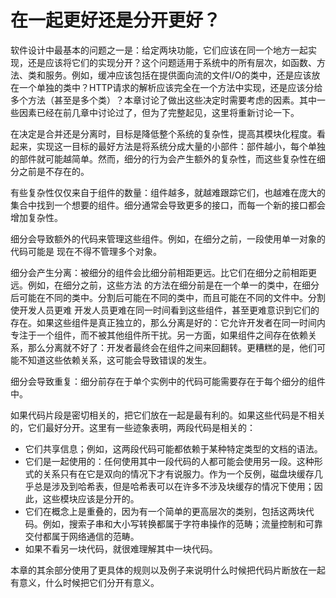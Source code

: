 # 在一起更好还是分开更好？

软件设计中最基本的问题之一是：给定两块功能，它们应该在同一个地方一起实现，还是应该将它们的实现分开？这个问题适用于系统中的所有层次，如函数、方法、类和服务。例如，缓冲应该包括在提供面向流的文件I/O的类中，还是应该放在一个单独的类中？HTTP请求的解析应该完全在一个方法中实现，还是应该分给多个方法（甚至是多个类）？本章讨论了做出这些决定时需要考虑的因素。其中一些因素已经在前几章中讨论过了，但为了完整起见，这里将重新讨论一下。

在决定是合并还是分离时，目标是降低整个系统的复杂性，提高其模块化程度。看起来，实现这一目标的最好方法是将系统分成大量的小部件：部件越小，每个单独的部件就可能越简单。然而，细分的行为会产生额外的复杂性，而这些复杂性在细分之前是不存在的。

有些复杂性仅仅来自于组件的数量：组件越多，就越难跟踪它们，也越难在庞大的集合中找到一个想要的组件。细分通常会导致更多的接口，而每一个新的接口都会增加复杂性。

细分会导致额外的代码来管理这些组件。例如，在细分之前，一段使用单一对象的代码可能是 现在不得不管理多个对象。

细分会产生分离：被细分的组件会比细分前相距更远。比它们在细分之前相距更远。例如，在细分之前，这些方法 的方法在细分前是在一个单一的类中，在细分后可能在不同的类中。分割后可能在不同的类中，而且可能在不同的文件中。分割使开发人员更难 开发人员更难在同一时间看到这些组件，甚至更难意识到它们的存在。如果这些组件是真正独立的，那么分离是好的：它允许开发者在同一时间内专注于一个组件，而不被其他组件所干扰。另一方面，如果组件之间存在依赖关系，那么分离就不好了：开发者最终会在组件之间来回翻转。更糟糕的是，他们可能不知道这些依赖关系，这可能会导致错误的发生。

细分会导致重复：细分前存在于单个实例中的代码可能需要存在于每个细分的组件中。

如果代码片段是密切相关的，把它们放在一起是最有利的。如果这些代码是不相关的，它们最好分开。这里有一些迹象表明，两段代码是相关的：

* 它们共享信息；例如，这两段代码可能都依赖于某种特定类型的文档的语法。
* 它们是一起使用的：任何使用其中一段代码的人都可能会使用另一段。这种形式的关系只有在它是双向的情况下才有说服力。作为一个反例，磁盘块缓存几乎总是涉及到哈希表，但是哈希表可以在许多不涉及块缓存的情况下使用；因此，这些模块应该是分开的。
* 它们在概念上是重叠的，因为有一个简单的更高层次的类别，包括这两块代码。例如，搜索子串和大小写转换都属于字符串操作的范畴；流量控制和可靠交付都属于网络通信的范畴。
* 如果不看另一块代码，就很难理解其中一块代码。

本章的其余部分使用了更具体的规则以及例子来说明什么时候把代码片断放在一起有意义，什么时候把它们分开有意义。&#x20;
